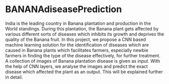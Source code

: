 # BANANAdiseasePrediction
India is the leading country in Banana plantation and production in the World standings. During this plantation, the Banana plant gets affected by various different sorts of diseases which inhibits its growth and deprives the quality of the Banana fruit.
In this project, we propose a CNN based machine learning solution for the identification of diseases which are caused in Banana plants which facilitates farmers, especially newbie farmers in finding the type of the disease effectively, for further treatment. A collection of images of Banana plantation disease is given as input. 
With the help of CNN layers, we analyse the images and predict the exact disease which affected the plant as an output. This will be explained further in detail.
